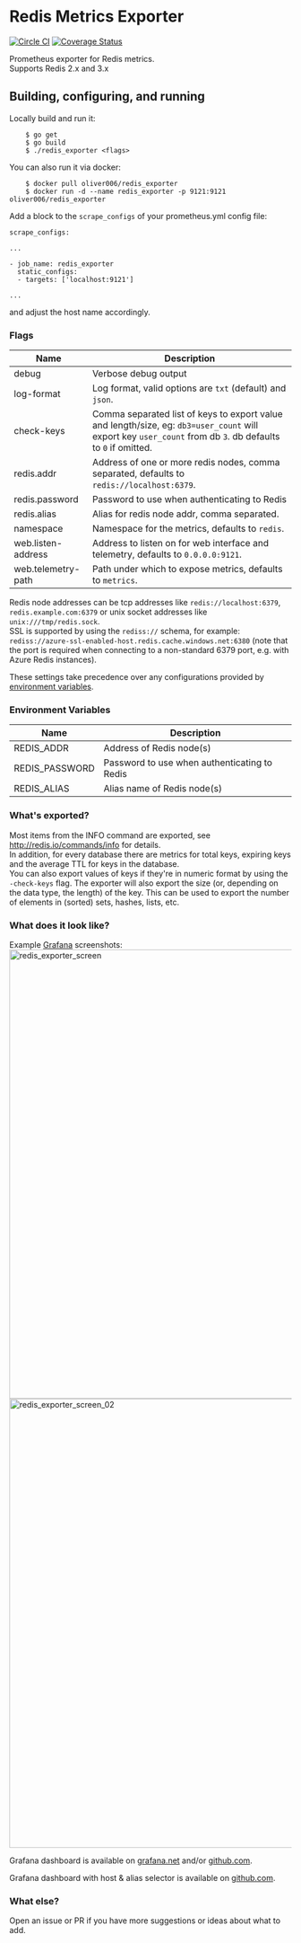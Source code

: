 # Redis Metrics Exporter
[![Circle CI](https://circleci.com/gh/oliver006/redis_exporter.svg?style=shield)](https://circleci.com/gh/oliver006/redis_exporter) [![Coverage Status](https://coveralls.io/repos/github/oliver006/redis_exporter/badge.svg?branch=master)](https://coveralls.io/github/oliver006/redis_exporter?branch=master)

Prometheus exporter for Redis metrics.<br>
Supports Redis 2.x and 3.x

## Building, configuring, and running

Locally build and run it:

```
    $ go get
    $ go build
    $ ./redis_exporter <flags>
```

You can also run it via docker: 

```
    $ docker pull oliver006/redis_exporter
    $ docker run -d --name redis_exporter -p 9121:9121 oliver006/redis_exporter
```

Add a block to the `scrape_configs` of your prometheus.yml config file:

```
scrape_configs:

...

- job_name: redis_exporter
  static_configs:
  - targets: ['localhost:9121']

...
```
and adjust the host name accordingly.


### Flags

Name               | Description
-------------------|------------
debug              | Verbose debug output
log-format         | Log format, valid options are `txt` (default) and `json`.
check-keys         | Comma separated list of keys to export value and length/size, eg: `db3=user_count` will export key `user_count` from db `3`. db defaults to `0` if omitted. 
redis.addr         | Address of one or more redis nodes, comma separated, defaults to `redis://localhost:6379`.
redis.password     | Password to use when authenticating to Redis
redis.alias        | Alias for redis node addr, comma separated.
namespace          | Namespace for the metrics, defaults to `redis`.
web.listen-address | Address to listen on for web interface and telemetry, defaults to `0.0.0.0:9121`.
web.telemetry-path | Path under which to expose metrics, defaults to `metrics`.

Redis node addresses can be tcp addresses like `redis://localhost:6379`, `redis.example.com:6379` or unix socket addresses like `unix:///tmp/redis.sock`. <br>
SSL is supported by using the `rediss://` schema, for example: `rediss://azure-ssl-enabled-host.redis.cache.windows.net:6380` (note that the port is required when connecting to a non-standard 6379 port, e.g. with Azure Redis instances).

These settings take precedence over any configurations provided by [environment variables](#environment-variables).


### Environment Variables

Name               | Description
-------------------|------------
REDIS_ADDR         | Address of Redis node(s)
REDIS_PASSWORD     | Password to use when authenticating to Redis
REDIS_ALIAS        | Alias name of Redis node(s)

### What's exported?

Most items from the INFO command are exported,
see http://redis.io/commands/info for details.<br>
In addition, for every database there are metrics for total keys, expiring keys and the average TTL for keys in the database.<br> 
You can also export values of keys if they're in numeric format by using the `-check-keys` flag. The exporter will also export the size (or, depending on the data type, the length) of the key. This can be used to export the number of elements in (sorted) sets, hashes, lists, etc. <br>


### What does it look like?
Example [Grafana](http://grafana.org/) screenshots:<br>
<img width="800" alt="redis_exporter_screen" src="https://cloud.githubusercontent.com/assets/1222339/19412031/897549c6-92da-11e6-84a0-b091f9deb81d.png"><br>
<img width="800" alt="redis_exporter_screen_02" src="https://cloud.githubusercontent.com/assets/1222339/19412041/dee6d7bc-92da-11e6-84f8-610c025d6182.png">

Grafana dashboard is available on [grafana.net](https://grafana.net/dashboards/763) and/or [github.com](https://github.com/oliver006/redis_exporter/blob/master/grafana_prometheus_redis_dashboard.json).

Grafana dashboard with host & alias selector is available on [github.com](https://github.com/oliver006/redis_exporter/blob/master/grafana_prometheus_redis_dashboard_alias.json).

### What else?

Open an issue or PR if you have more suggestions or ideas about what to add.
